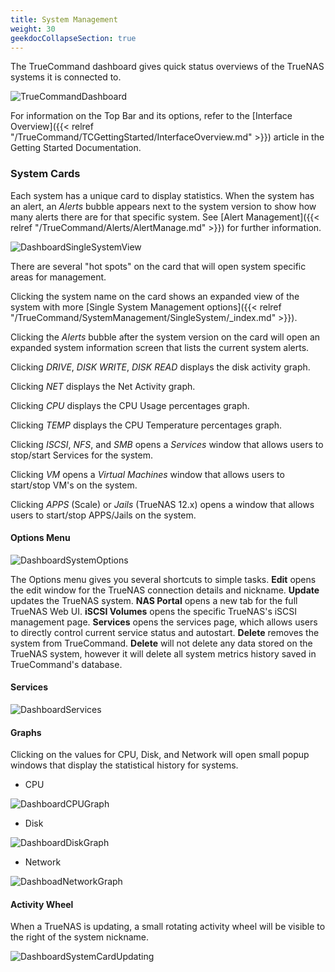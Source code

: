 ```yaml
---
title: System Management
weight: 30
geekdocCollapseSection: true
---
```


The TrueCommand dashboard gives quick status overviews of the TrueNAS systems it is connected to.

![TrueCommandDashboard](/images/TrueCommand/2.0/TCDashBoard.png "TrueCommand Dashboard")

For information on the Top Bar and its options, refer to the [Interface Overview]({{< relref "/TrueCommand/TCGettingStarted/InterfaceOverview.md" >}}) article in the Getting Started Documentation.

### System Cards

Each system has a unique card to display statistics.
When the system has an alert, an *Alerts* bubble appears next to the system version to show how many alerts there are for that specific system.
See [Alert Management]({{< relref "/TrueCommand/Alerts/AlertManage.md" >}}) for further information.

![DashboardSingleSystemView](/images/TrueCommand/2.0/DashboardSingleSystemView.png "Dashboard Single System View")

There are several "hot spots" on the card that will open system specific areas for management. 

Clicking the system name on the card shows an expanded view of the system with more [Single System Management options]({{< relref "/TrueCommand/SystemManagement/SingleSystem/_index.md" >}}).

Clicking the *Alerts* bubble after the system version on the card will open an expanded system information screen that lists the current system alerts.

Clicking *DRIVE*, *DISK WRITE*, *DISK READ* displays the disk activity graph.

Clicking *NET* displays the Net Activity graph.

Clicking *CPU* displays the CPU Usage percentages graph.

Clicking *TEMP* displays the CPU Temperature percentages graph.

Clicking  *ISCSI*, *NFS*, and *SMB* opens a *Services* window that allows users to stop/start Services for the system.

Clicking *VM* opens a *Virtual Machines* window that allows users to start/stop VM's on the system.

Clicking *APPS* (Scale) or *Jails* (TrueNAS 12.x) opens a window that allows users to start/stop APPS/Jails on the system.

#### Options Menu

![DashboardSystemOptions](/images/TrueCommand/2.0/DashboardSystemOptions.png "Dashboard System Options")

The Options menu gives you several shortcuts to simple tasks.  **Edit** opens the edit window for the TrueNAS connection details and nickname.  **Update** updates the TrueNAS system.  **NAS Portal** opens a new tab for the full TrueNAS Web UI.  **iSCSI Volumes** opens the specific TrueNAS's iSCSI management page.  **Services** opens the services page, which allows users to directly control current service status and autostart.  **Delete** removes the system from TrueCommand. **Delete** will not delete any data stored on the TrueNAS system, however it will delete all system metrics history saved in TrueCommand's database.

#### Services
![DashboardServices](/images/TrueCommand/2.0/DashboardServices.png "Dashboard Services")

#### Graphs

Clicking on the values for CPU, Disk, and Network will open small popup windows that display the statistical history for systems.

+ CPU

![DashboardCPUGraph](/images/TrueCommand/2.0/DashboardCPUGraph.png "Dashboard CPU Graph")

+ Disk

![DashboardDiskGraph](/images/TrueCommand/2.0/DashboardDiskGraph.png "Dashboard Disk Graph")

+ Network

![DashboadNetworkGraph](/images/TrueCommand/2.0/DashboadNetworkGraph.png "Dashboad Network Graph")


#### Activity Wheel

When a TrueNAS is updating, a small rotating activity wheel will be visible to the right of the system nickname.

![DashboardSystemCardUpdating](/images/TrueCommand/2.0/DashboardSystemCardUpdating.png "Dashboard System Card Updating")

